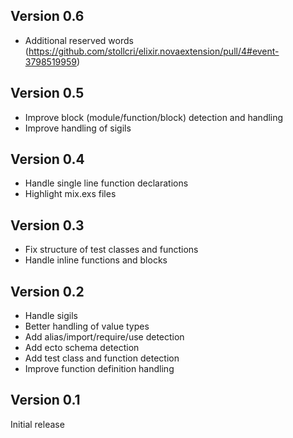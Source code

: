## Version 0.6

- Additional reserved words (https://github.com/stollcri/elixir.novaextension/pull/4#event-3798519959)

## Version 0.5

- Improve block (module/function/block) detection and handling
- Improve handling of sigils

## Version 0.4

- Handle single line function declarations
- Highlight mix.exs files

## Version 0.3

- Fix structure of test classes and functions
- Handle inline functions and blocks

## Version 0.2

- Handle sigils
- Better handling of value types
- Add alias/import/require/use detection
- Add ecto schema detection
- Add test class and function detection
- Improve function definition handling

## Version 0.1

Initial release
